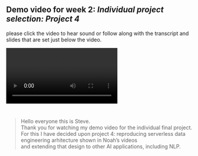 ## Demo video for week 2: *Individual project selection: Project 4*     

please click the video to hear sound or follow along with the transcript and slides that are set just below the video.

![demo](https://user-images.githubusercontent.com/38410965/112028893-0c2d5580-8b0f-11eb-8380-328735506cd6.mp4)

#

> Hello everyone this is Steve.  
Thank you for watching my demo video for the individual final project.  
For this I have decided upon project 4: reproducing serverless data engineering arhitecture shown in Noah’s videos  
and extending that design to other AI applications, including NLP.
